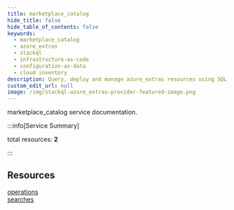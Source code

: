 ```yaml
---
title: marketplace_catalog
hide_title: false
hide_table_of_contents: false
keywords:
  - marketplace_catalog
  - azure_extras
  - stackql
  - infrastructure-as-code
  - configuration-as-data
  - cloud inventory
description: Query, deploy and manage azure_extras resources using SQL
custom_edit_url: null
image: /img/stackql-azure_extras-provider-featured-image.png
---
```


marketplace_catalog service documentation.

:::info[Service Summary]

total resources: __2__  

:::

## Resources
<div class="row">
<div class="providerDocColumn">
<a href="/services/marketplace_catalog/operations/">operations</a>
</div>
<div class="providerDocColumn">
<a href="/services/marketplace_catalog/searches/">searches</a>
</div>
</div>